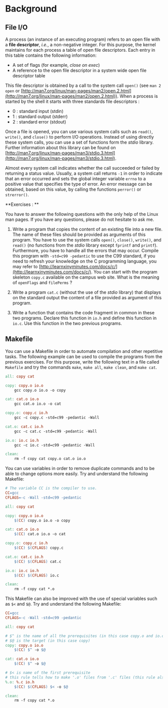 # Background

## File I/O

A process (an instance of an executing program) refers to an open file with a **file descriptor**, *i.e.*, a non-negative integer. For this purpose, the kernel maintains for each process a table of open file descriptors. Each entry in this table contains the following information:

* A set of flags (for example, *close on exec*)
* A reference to the open file descriptor in a system wide open file descriptor table

This file descriptor is obtained by a call to the system call `open()` (see `man 2 open` or [http://man7.org/linux/man-pages/man2/open.2.html](http://man7.org/linux/man-pages/man2/open.2.html)). When a process is started by the shell it starts with three standards file descriptors :

* 0 : standard input (stdin)
* 1 : standard output (stderr)
* 2 : standard error (stdout)

Once a file is opened, you can use various system calls such as `read()`, `write()`, and `close()` to perform I/O operations. Instead of using directly these system calls, you can use a set of functions form the *stdio* library. Further information about this library can be found on [http://man7.org/linux/man-pages/man3/stdio.3.html](http://man7.org/linux/man-pages/man3/stdio.3.html).

Almost every system call indicates whether the call succeeded or failed by returning a status value. Usually, a system call returns `-1` in order to indicate that an error occurred and sets the global integer variable `errno` to a positive value that specifies the type of error. An error message can be obtained, based on this value, by calling the functions `perror()` or `strerror()`.
	
**Exercises : **

You have to answer the following questions with the only help of the Linux man pages. If you have any questions, please do not hesitate to ask me.

1. Write a program that copies the content of an existing file into a new file. The name of these files should be provided as arguments of this program. You have to use the system calls `open()`, `close()`, `write()`, and `read()` (no functions from the *stdio* library except `fprintf` and `printf`). Furthermore, you have to handle all the errors that may occur. Compile this program with `-std=c99 -pedantic` to use the C99 standard, if you need to refresh your knowledge on the C programming language, you may refer to [http://learnxinyminutes.com/docs/c/](http://learnxinyminutes.com/docs/c/). You can start with the program skeleton `copy.c` available on the campus web site. What is the meaning of `openFlags` and `filePerms` ?

2. Write a program `cat.c` (without the use of the *stdio* library) that displays on the standard output the content of a file provided as argument of this program.

3. Write a function that contains the code fragment in common in these two programs. Declare this function in `io.h` and define this function in `io.c`. Use this function in the two previous programs.

## Makefile

You can use a Makefile in order to automate compilation and other repetitive tasks. The following example can be used to compile the programs from the previous exercises. For this purpose, write the following text in a file called `Makefile` and try the commands `make`, `make all`, `make clean`, and `make cat`.

```Makefile
all: copy cat

copy: copy.o io.o
	gcc copy.o io.o -o copy

cat: cat.o io.o
	gcc cat.o io.o -o cat

copy.o: copy.c io.h
	gcc -c copy.c -std=c99 -pedantic -Wall

cat.o: cat.c io.h
	gcc -c cat.c -std=c99 -pedantic -Wall

io.o: io.c io.h
	gcc -c io.c -std=c99 -pedantic -Wall

clean:
	rm -f copy cat copy.o cat.o io.o
```

You can use variables in order to remove duplicate commands and to be able to change options more easily. Try and understand the following Makefile:

```Makefile
# The variable CC is the compiler to use.
CC=gcc
CFLAGS=-c -Wall -std=c99 -pedantic

all: copy cat

copy: copy.o io.o
	$(CC) copy.o io.o -o copy

cat: cat.o io.o
	$(CC) cat.o io.o -o cat

copy.o: copy.c io.h
    $(CC) $(CFLAGS) copy.c

cat.o: cat.c io.h
	$(CC) $(CFLAGS) cat.c

io.o: io.c io.h
	$(CC) $(CFLAGS) io.c

clean:
	rm -f copy cat *.o
```

This Makefile can also be improved with the use of special variables such as `$<` and `$@`. Try and understand the following Makefile:

```Makefile
CC=gcc
CFLAGS=-c -Wall -std=c99 -pedantic

all: copy cat

# $^ is the name of all the prerequisites (in this case copy.o and io.o)
# $@ is the target (in this case copy)
copy: copy.o io.o
	$(CC) $^ -o $@

cat: cat.o io.o
	$(CC) $^ -o $@

# $< is name of the first prerequisite
# this rule tells how to make '.o' files from '.c' files (this rule also depend on io.h)
%.o: %.c io.h
	$(CC) $(CFLAGS) $< -o $@

clean:
	rm -f copy cat *.o
```

